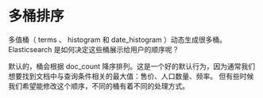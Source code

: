 # 多桶排序   
多值桶（ terms 、 histogram 和 date_histogram ）动态生成很多桶。 Elasticsearch 是如何决定这些桶展示给用户的顺序呢？     

默认的，桶会根据 doc_count 降序排列。这是一个好的默认行为，因为通常我们想要找到文档中与查询条件相关的最大值：售价、人口数量、频率。
但有些时候我们希望能修改这个顺序，不同的桶有着不同的处理方式。      
